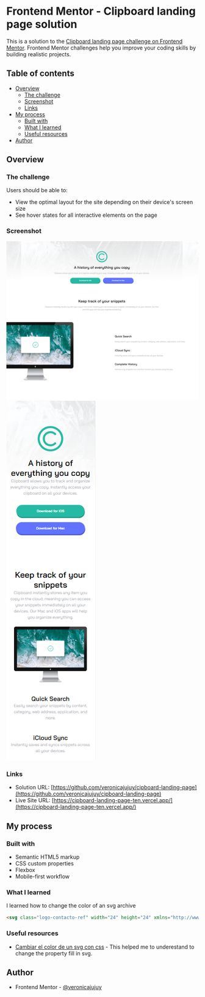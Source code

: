 # Frontend Mentor - Clipboard landing page solution

This is a solution to the [Clipboard landing page challenge on Frontend Mentor](https://www.frontendmentor.io/challenges/clipboard-landing-page-5cc9bccd6c4c91111378ecb9). Frontend Mentor challenges help you improve your coding skills by building realistic projects. 

## Table of contents

- [Overview](#overview)
  - [The challenge](#the-challenge)
  - [Screenshot](#screenshot)
  - [Links](#links)
- [My process](#my-process)
  - [Built with](#built-with)
  - [What I learned](#what-i-learned)
  - [Useful resources](#useful-resources)
- [Author](#author)

## Overview

### The challenge

Users should be able to:

- View the optimal layout for the site depending on their device's screen size
- See hover states for all interactive elements on the page

### Screenshot

![](./images/captura-laptop.PNG)
![](./images/captura-mobile.PNG)


### Links

- Solution URL: [https://github.com/veronicajujuy/cipboard-landing-page](https://github.com/veronicajujuy/cipboard-landing-page)
- Live Site URL: [https://cipboard-landing-page-ten.vercel.app/](https://cipboard-landing-page-ten.vercel.app/)

## My process

### Built with

- Semantic HTML5 markup
- CSS custom properties
- Flexbox
- Mobile-first workflow


### What I learned

I learned how to change the color of an svg archive

```html
<svg class="logo-contacto-ref" width="24" height="24" xmlns="http://www.w3.org/2000/svg"><path fill="currentcolor" ...
```


### Useful resources

- [Cambiar el color de un svg con css](https://www.unidadvirtual.com/insertar-svg-en-web-y-cambiar-su-color-al-pasar-mouse-con-css) - This helped me to underestand to change the property fill in svg.

## Author

- Frontend Mentor - [@veronicajujuy](https://www.frontendmentor.io/profile/veronicajujuy)
